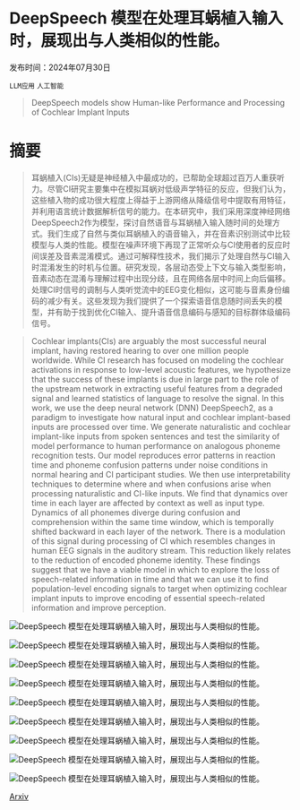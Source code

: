 # DeepSpeech 模型在处理耳蜗植入输入时，展现出与人类相似的性能。

发布时间：2024年07月30日

`LLM应用` `人工智能`

> DeepSpeech models show Human-like Performance and Processing of Cochlear Implant Inputs

# 摘要

> 耳蜗植入(CIs)无疑是神经植入中最成功的，已帮助全球超过百万人重获听力。尽管CI研究主要集中在模拟耳蜗对低级声学特征的反应，但我们认为，这些植入物的成功很大程度上得益于上游网络从降级信号中提取有用特征，并利用语言统计数据解析信号的能力。在本研究中，我们采用深度神经网络DeepSpeech2作为模型，探讨自然语音与耳蜗植入输入随时间的处理方式。我们生成了自然与类似耳蜗植入的语音输入，并在音素识别测试中比较模型与人类的性能。模型在噪声环境下再现了正常听众与CI使用者的反应时间误差及音素混淆模式。通过可解释性技术，我们揭示了处理自然与CI输入时混淆发生的时机与位置。研究发现，各层动态受上下文与输入类型影响，音素动态在混淆与理解过程中出现分歧，且在网络各层中时间上向后偏移。处理CI时信号的调制与人类听觉流中的EEG变化相似，这可能与音素身份编码的减少有关。这些发现为我们提供了一个探索语音信息随时间丢失的模型，并有助于找到优化CI输入、提升语音信息编码与感知的目标群体级编码信号。

> Cochlear implants(CIs) are arguably the most successful neural implant, having restored hearing to over one million people worldwide. While CI research has focused on modeling the cochlear activations in response to low-level acoustic features, we hypothesize that the success of these implants is due in large part to the role of the upstream network in extracting useful features from a degraded signal and learned statistics of language to resolve the signal. In this work, we use the deep neural network (DNN) DeepSpeech2, as a paradigm to investigate how natural input and cochlear implant-based inputs are processed over time. We generate naturalistic and cochlear implant-like inputs from spoken sentences and test the similarity of model performance to human performance on analogous phoneme recognition tests. Our model reproduces error patterns in reaction time and phoneme confusion patterns under noise conditions in normal hearing and CI participant studies. We then use interpretability techniques to determine where and when confusions arise when processing naturalistic and CI-like inputs. We find that dynamics over time in each layer are affected by context as well as input type. Dynamics of all phonemes diverge during confusion and comprehension within the same time window, which is temporally shifted backward in each layer of the network. There is a modulation of this signal during processing of CI which resembles changes in human EEG signals in the auditory stream. This reduction likely relates to the reduction of encoded phoneme identity. These findings suggest that we have a viable model in which to explore the loss of speech-related information in time and that we can use it to find population-level encoding signals to target when optimizing cochlear implant inputs to improve encoding of essential speech-related information and improve perception.

![DeepSpeech 模型在处理耳蜗植入输入时，展现出与人类相似的性能。](../../../paper_images/2407.20535/fig_1_small.png)

![DeepSpeech 模型在处理耳蜗植入输入时，展现出与人类相似的性能。](../../../paper_images/2407.20535/fig_4_small.png)

![DeepSpeech 模型在处理耳蜗植入输入时，展现出与人类相似的性能。](../../../paper_images/2407.20535/fig_2_SMALL.png)

![DeepSpeech 模型在处理耳蜗植入输入时，展现出与人类相似的性能。](../../../paper_images/2407.20535/fig3_v2_small.png)

![DeepSpeech 模型在处理耳蜗植入输入时，展现出与人类相似的性能。](../../../paper_images/2407.20535/fig5_fin.png)

![DeepSpeech 模型在处理耳蜗植入输入时，展现出与人类相似的性能。](../../../paper_images/2407.20535/supp_conf_2.png)

![DeepSpeech 模型在处理耳蜗植入输入时，展现出与人类相似的性能。](../../../paper_images/2407.20535/fig3_supp.png)

![DeepSpeech 模型在处理耳蜗植入输入时，展现出与人类相似的性能。](../../../paper_images/2407.20535/supp_fig6.png)

![DeepSpeech 模型在处理耳蜗植入输入时，展现出与人类相似的性能。](../../../paper_images/2407.20535/supp_pca.png)

[Arxiv](https://arxiv.org/abs/2407.20535)